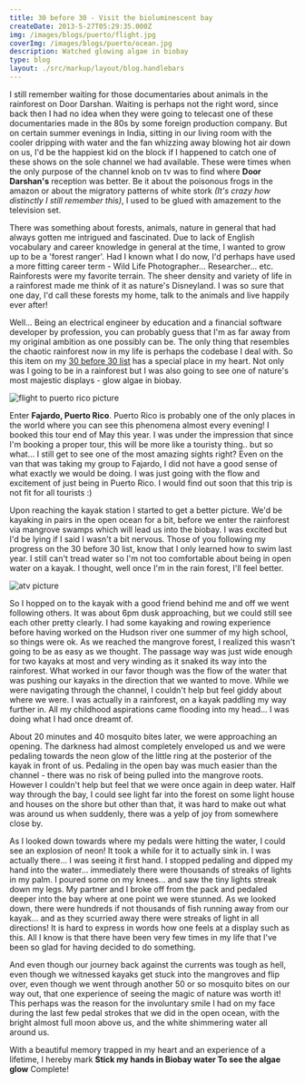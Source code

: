 ```yaml
---
title: 30 before 30 - Visit the bioluminescent bay
createDate: 2013-5-27T05:29:35.000Z
img: /images/blogs/puerto/flight.jpg
coverImg: /images/blogs/puerto/ocean.jpg
description: Watched glowing algae in biobay
type: blog
layout: ./src/markup/layout/blog.handlebars
---
```


I still remember waiting for those documentaries about animals in the rainforest on Door Darshan. Waiting is perhaps not the right word, since back then I had no idea when they were going to telecast one of these documentaries made in the 80s by some foreign production company. But on certain summer evenings in India, sitting in our living room with the cooler dripping with water and the fan whizzing away blowing hot air down on us, I'd be the happiest kid on the block if I happened to catch one of these shows on the sole channel we had available. These were times when the only purpose of the channel knob on tv was to find where **Door Darshan's** reception was better. Be it about the poisonous frogs in the amazon or about the migratory patterns of white stork *(It's crazy how distinctly I still remember this)*, I used to be glued with amazement to the television set.  

There was something about forests, animals, nature in general that had always gotten me intrigued and fascinated. Due to lack of English vocabulary and career knowledge in general at the time, I wanted to grow up to be a 'forest ranger'. Had I known what I do now, I'd perhaps have used a more fitting career term - Wild Life Photographer... Researcher... etc. Rainforests were my favorite terrain. The sheer density and variety of life in a rainforest made me think of it as nature's Disneyland. I was so sure that one day, I'd call these forests my home, talk to the animals and live happily ever after! 

Well... Being an electrical engineer by education and a financial software developer by profession, you can probably guess that I'm as far away from my original ambition as one possibly can be. The only thing that resembles the chaotic rainforest now in my life is perhaps the codebase I deal with. So this item on my [30 before 30 list](/30-before-30.html) has a special place in my heart. Not only was I going to be in a rainforest but I was also going to see one of nature's most majestic displays - glow algae in biobay.

![flight to puerto rico picture](/images/blogs/puerto/flight.jpg)

Enter **Fajardo, Puerto Rico**. Puerto Rico is probably one of the only places in the world where you can see this phenomena almost every evening! I booked this tour end of May this year. I was under the impression that since I'm booking a proper tour, this will be more like a touristy thing.. but so what... I still get to see one of the most amazing sights right? Even on the van that was taking my group to Fajardo, I did not have a good sense of what exactly we would be doing. I was just going with the flow and excitement of just being in Puerto Rico. I would find out soon that this trip is not fit for all tourists :)

Upon reaching the kayak station I started to get a better picture. We'd be kayaking in pairs in the open ocean for a bit, before we enter the rainforest via mangrove swamps which will lead us into the biobay. I was excited but I'd be lying if I said I wasn't a bit nervous. Those of you following my progress on the 30 before 30 list, know that I only learned how to swim last year. I still can't tread water so I'm not too comfortable about being in open water on a kayak. I thought, well once I'm in the rain forest, I'll feel better.

![atv picture](/images/blogs/puerto/atv.jpg)

So I hopped on to the kayak with a good friend behind me and off we went following others. It was about 6pm dusk approaching, but we could still see each other pretty clearly. I had some kayaking and rowing experience before having worked on the Hudson river one summer of my high school, so things were ok. As we reached the mangrove forest, I realized this wasn't going to be as easy as we thought. The passage way was just wide enough for two kayaks at most and very winding as it snaked its way into the rainforest. What worked in our favor though was the flow of the water that was pushing our kayaks in the direction that we wanted to move. While we were navigating through the channel, I couldn't help but feel giddy about where we were. I was actually in a rainforest, on a kayak paddling my way further in. All my childhood aspirations came flooding into my head... I was doing what I had once dreamt of.

About 20 minutes and 40 mosquito bites later, we were approaching an opening. The darkness had almost completely enveloped us and we were pedaling towards the neon glow of the little ring at the posterior of the kayak in front of us. Pedaling in the open bay was much easier than the channel - there was no risk of being pulled into the mangrove roots. However I couldn't help but feel that we were once again in deep water. Half way through the bay, I could see light far into the forest on some light house and houses on the shore but other than that, it was hard to make out what was around us when suddenly, there was a yelp of joy from somewhere close by.

As I looked down towards where my pedals were hitting the water, I could see an explosion of neon! It took a while for it to actually sink in. I was actually there... I was seeing it first hand. I stopped pedaling and dipped my hand into the water... immediately there were thousands of streaks of lights in my palm. I poured some on my knees... and saw the tiny lights streak down my legs. My partner and I broke off from the pack and pedaled deeper into the bay where at one point we were stunned. As we looked down, there were hundreds if not thousands of fish running away from our kayak... and as they scurried away there were streaks of light in all directions! It is hard to express in words how one feels at a display such as this. All I know is that there have been very few times in my life that I've been so glad for having decided to do something.

And even though our journey back against the currents was tough as hell, even though we witnessed kayaks get stuck into the mangroves and flip over, even though we went through another 50 or so mosquito bites on our way out, that one experience of seeing the magic of nature was worth it! This perhaps was the reason for the involuntary smile I had on my face during the last few pedal strokes that we did in the open ocean, with the bright almost full moon above us, and the white shimmering water all around us. 

With a beautiful memory trapped in my heart and an experience of a lifetime, I hereby mark **Stick my hands in Biobay water To see the algae glow** Complete!
